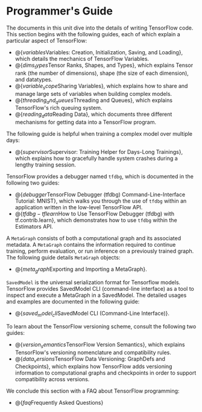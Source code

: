 # Programmer's Guide

The documents in this unit dive into the details of writing TensorFlow
code.  This section begins with the following guides, each of which
explain a particular aspect of TensorFlow:

  * @{$variables$Variables: Creation, Initialization, Saving, and Loading},
    which details the mechanics of TensorFlow Variables.
  * @{$dims_types$Tensor Ranks, Shapes, and Types}, which explains Tensor
    rank (the number of dimensions), shape (the size of each dimension),
    and datatypes.
  * @{$variable_scope$Sharing Variables}, which explains how to share and
    manage large sets of variables when building complex models.
  * @{$threading_and_queues$Threading and Queues}, which explains TensorFlow's
    rich queuing system.
  * @{$reading_data$Reading Data}, which documents three different mechanisms
    for getting data into a TensorFlow program.

The following guide is helpful when training a complex model over multiple
days:

  * @{$supervisor$Supervisor: Training Helper for Days-Long Trainings}, which
    explains how to gracefully handle system crashes during a lengthy training
    session.

TensorFlow provides a debugger named `tfdbg`, which is documented in the
following two guides:

  * @{$debugger$TensorFlow Debugger (tfdbg) Command-Line-Interface Tutorial: MNIST},
    which walks you through the use of `tfdbg` within an application written
    in the low-level TensorFlow API.
  * @{$tfdbg-tflearn$How to Use TensorFlow Debugger (tfdbg) with tf.contrib.learn},
    which demonstrates how to use `tfdbg` within the Estimators API.

A `MetaGraph` consists of both a computational graph and its associated
metadata.  A `MetaGraph` contains the information required to continue
training, perform evaluation, or run inference on a previously
trained graph.  The following guide details `MetaGraph` objects:

  * @{$meta_graph$Exporting and Importing a MetaGraph}.

`SavedModel` is the universal serialization format for Tensorflow models. TensorFlow provides SavedModel CLI (command-line interface) as a tool to inspect and execute a MetaGraph in a SavedModel. The detailed usages and examples are
documented in the following guide:

  * @{$saved_model_cli$SavedModel CLI (Command-Line Interface)}.

To learn about the TensorFlow versioning scheme, consult the following two
guides:

  * @{$version_semantics$TensorFlow Version Semantics}, which explains
    TensorFlow's versioning nomenclature and compatibility rules.
  * @{$data_versions$TensorFlow Data Versioning: GraphDefs and Checkpoints},
    which explains how TensorFlow adds versioning information to computational
    graphs and checkpoints in order to support compatibility across versions.

We conclude this section with a FAQ about TensorFlow programming:

  * @{$faq$Frequently Asked Questions}
